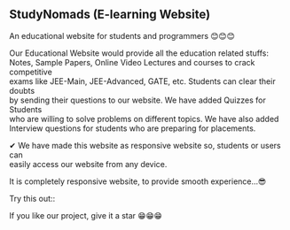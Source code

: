 ## StudyNomads (E-learning Website)
An educational website for students and programmers 😊😊😊  



Our Educational Website would provide all the education related stuffs:  
Notes, Sample Papers, Online Video Lectures and courses to crack competitive  
exams like JEE-Main, JEE-Advanced, GATE, etc. Students can clear their doubts  
by sending their questions to our website. We have added Quizzes for Students  
who are willing to solve problems on different topics. We have also added  
Interview questions for students who are preparing for placements.  
  
✔ We have made this website as responsive website so, students or users can  
   easily access our website from  any device.  

It is completely responsive website, to provide smooth experience...😎  

  

Try this out::  


If you like our project, give it a star  😁😁😁
